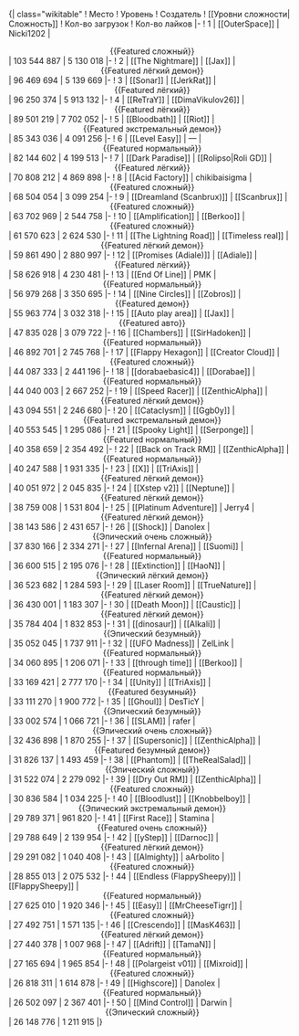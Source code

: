 {| class="wikitable"
! Место
! Уровень
! Создатель
! [[Уровни сложности|Сложность]]
! Кол-во загрузок
! Кол-во лайков
|-
! 1
| [[OuterSpace]]
| Nicki1202
| <center>{{Featured сложный}}</center>
| 103 544 887
| 5 130 018
|-
! 2
| [[The Nightmare]]
| [[Jax]]
| <center>{{Featured лёгкий демон}}</center>
| 96 469 694
| 5 139 669
|-
! 3
| [[Sonar]]
| [[JerkRat]]
| <center>{{Featured лёгкий}}</center>
| 96 250 374
| 5 913 132
|-
! 4
| [[ReTraY]]
| [[DimaVikulov26]]
| <center>{{Featured лёгкий}}</center>
| 89 501 219
| 7 702 052
|-
! 5
| [[Bloodbath]]
| [[Riot]]
| <center>{{Featured экстремальный демон}}</center>
| 85 343 036
| 4 091 256
|-
! 6
| [[Level Easy]]
| —
| <center>{{Featured нормальный}}</center>
| 82 144 602
| 4 199 513
|-
! 7
| [[Dark Paradise]]
| [[Rolipso|Roli GD]]
| <center>{{Featured лёгкий}}</center>
| 70 808 212
| 4 869 898
|-
! 8
| [[Acid Factory]]
| chikibaisigma
| <center>{{Featured сложный}}</center>
| 68 504 054
| 3 099 254
|-
! 9
| [[Dreamland (Scanbrux)]]
| [[Scanbrux]]
| <center>{{Featured сложный}}</center>
| 63 702 969
| 2 544 758
|-
! 10
| [[Amplification]]
| [[Berkoo]]
| <center>{{Featured сложный}}</center>
| 61 570 623
| 2 624 530
|-
! 11
| [[The Lightning Road]]
| [[Timeless real]]
| <center>{{Featured лёгкий демон}}</center>
| 59 861 490
| 2 880 997
|-
! 12
| [[Promises (Adiale)]]
| [[Adiale]]
| <center>{{Featured лёгкий}}</center>
| 58 626 918
| 4 230 481
|-
! 13
| [[End Of Line]]
| PMK
| <center>{{Featured нормальный}}</center>
| 56 979 268
| 3 350 695
|-
! 14
| [[Nine Circles]]
| [[Zobros]]
| <center>{{Featured демон}}</center>
| 55 963 774
| 3 032 318
|-
! 15
| [[Auto play area]]
| [[Jax]]
| <center>{{Featured авто}}</center>
| 47 835 028
| 3 079 722
|-
! 16
| [[Chambers]]
| [[SirHadoken]]
| <center>{{Featured нормальный}}</center>
| 46 892 701
| 2 745 768
|-
! 17
| [[Flappy Hexagon]]
| [[Creator Cloud]]
| <center>{{Featured сложный}}</center>
| 44 087 333
| 2 441 196
|-
! 18
| [[dorabaebasic4]]
| [[Dorabae]]
| <center>{{Featured нормальный}}</center>
| 44 040 003
| 2 667 252
|-
! 19
| [[Speed Racer]]
| [[ZenthicAlpha]]
| <center>{{Featured лёгкий демон}}</center>
| 43 094 551
| 2 246 680
|-
! 20
| [[Cataclysm]]
| [[Ggb0y]]
| <center>{{Featured экстремальный демон}}</center>
| 40 553 545
| 1 295 086
|-
! 21
| [[Spooky Light]]
| [[Serponge]]
| <center>{{Featured нормальный}}</center>
| 40 358 659
| 2 354 492
|-
! 22
| [[Back on Track RM]]
| [[ZenthicAlpha]]
| <center>{{Featured нормальный}}</center>
| 40 247 588
| 1 931 335
|-
! 23
| [[X]]
| [[TriAxis]]
| <center>{{Featured лёгкий демон}}</center>
| 40 051 972
| 2 045 835
|-
! 24
| [[Xstep v2]]
| [[Neptune]]
| <center>{{Featured лёгкий демон}}</center>
| 38 759 008
| 1 531 804
|-
! 25
| [[Platinum Adventure]]
| Jerry4
| <center>{{Featured лёгкий демон}}</center>
| 38 143 586
| 2 431 657
|-
! 26
| [[Shock]]
| Danolex
| <center>{{Эпический очень сложный}}</center>
| 37 830 166
| 2 334 271
|-
! 27
| [[Infernal Arena]]
| [[Suomi]]
| <center>{{Featured нормальный}}</center>
| 36 600 515
| 2 195 076
|-
! 28
| [[Extinction]]
| [[HaoN]]
| <center>{{Эпический лёгкий демон}}</center>
| 36 523 682
| 1 284 593
|-
! 29
| [[Laser Room]]
| [[TrueNature]]
| <center>{{Featured лёгкий демон}}</center>
| 36 430 001
| 1 183 307
|-
! 30
| [[Death Moon]]
| [[Caustic]]
| <center>{{Featured лёгкий демон}}</center>
| 35 784 404
| 1 832 853
|-
! 31
| [[dinosaur]]
| [[Alkali]]
| <center>{{Эпический безумный}}</center>
| 35 052 045
| 1 737 911
|-
! 32
| [[UFO Madness]]
| ZelLink
| <center>{{Featured нормальный}}</center>
| 34 060 895
| 1 206 071
|-
! 33
| [[through time]]
| [[Berkoo]]
| <center>{{Featured нормальный}}</center>
| 33 169 421
| 2 777 170
|-
! 34
| [[Unity]]
| [[TriAxis]]
| <center>{{Featured безумный}}</center>
| 33 111 270
| 1 900 772
|-
! 35
| [[Ghoul]]
| DesTicY
| <center>{{Эпический безумный}}</center>
| 33 002 574
| 1 066 721
|-
! 36
| [[SLAM]]
| rafer
| <center>{{Эпический очень сложный}}</center>
| 32 436 898
| 1 870 255
|-
! 37
| [[Supersonic]]
| [[ZenthicAlpha]]
| <center>{{Featured безумный демон}}</center>
| 31 826 137
| 1 493 459
|-
! 38
| [[Phantom]]
| [[TheRealSalad]]
| <center>{{Эпический сложный}}</center>
| 31 522 074
| 2 279 092
|-
! 39
| [[Dry Out RM]]
| [[ZenthicAlpha]]
| <center>{{Featured сложный}}</center>
| 30 836 584
| 1 034 225
|-
! 40
| [[Bloodlust]]
| [[Knobbelboy]]
| <center>{{Эпический экстремальный демон}}</center>
| 29 789 371
| 961 820
|-
! 41
| [[First Race]]
| Stamina
| <center>{{Featured очень сложный}}</center>
| 29 788 649
| 2 139 954
|-
! 42
| [[yStep]]
| [[Darnoc]]
| <center>{{Featured лёгкий демон}}</center>
| 29 291 082
| 1 040 408
|-
! 43
| [[Almighty]]
| aArbolito
| <center>{{Featured сложный}}</center>
| 28 855 013
| 2 075 532
|-
! 44
| [[Endless (FlappySheepy)]]
| [[FlappySheepy]]
| <center>{{Featured нормальный}}</center>
| 27 625 010
| 1 920 346
|-
! 45
| [[Easy]]
| [[MrCheeseTigrr]]
| <center>{{Featured сложный}}</center>
| 27 492 751
| 1 571 135
|-
! 46
| [[Crescendo]]
| [[MasK463]]
| <center>{{Featured лёгкий демон}}</center>
| 27 440 378
| 1 007 968
|-
! 47
| [[Adrift]]
| [[TamaN]]
| <center>{{Featured нормальный}}</center>
| 27 165 694
| 1 965 854
|-
! 48
| [[Polargeist v01]]
| [[Mixroid]]
| <center>{{Featured сложный}}</center>
| 26 818 311
| 1 614 878
|-
! 49
| [[Highscore]]
| Danolex
| <center>{{Featured нормальный}}</center>
| 26 502 097
| 2 367 401
|-
! 50
| [[Mind Control]]
| Darwin
| <center>{{Эпический сложный}}</center>
| 26 148 776
| 1 211 915
|}